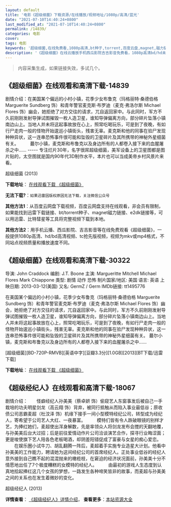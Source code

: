 ```yaml
---
layout: default
title: '电影《超级细菌》下载资源/在线播放/视频地址/1080p/高清/蓝光'
date: "2021-07-10T14:40:24+0800"
last_modified_at: "2021-07-10T14:40:24+0800"
permalink: /14839/
categories: 电影
cover:
tags: 电影
keywords: '超级细菌,在线免费看,1080p高清,bt种子,torrent,百度云盘,magnet,磁力链,迅雷下载资源'
description: '《超级细菌》在线云播放手机西瓜影院吉吉影音免费看，1080p高清bd/hd未删减完整版和tc抢先枪版，mkv/mp4格式，附带bt/torrent种子、magnet/磁力链、百度云盘、网盘资源迅雷下载链接'
---
```


>内容采集生成，如果链接失效，多试几个。


## 《超级细菌》在线观看和高清下载-14839

剧情介绍：在美国某个偏远的小村小镇，花季少女布鲁克（玛格丽特·桑德伯格 Marguerite Sundberg 饰）和青年警官麦克斯·布罗迪（麦克·弗洛尔斯 Michael Flores 饰）幽会，她拒绝了对方交往的请求，兀自返回家中。与此同时，军方不久前刚刚发射导弹试图摧毁一枚人造卫星，谁知导弹偏离方向，部分碎片坠落小镇南边山上。当地人并未将这起事故放在心上，照常吃喝玩乐，可是到了夜晚，有如行尸走肉一般的怪物开始逡巡小镇街头，残害无辜。麦克斯和他的同事在验尸发现种种异状，这一连串恐怖事件很可能和坠毁的卫星碎片及其所携带的神秘外星细菌有关。  　　蕞尔小镇，麦克斯和布鲁克以及身边所有的人都卷入接下来的血腥屠杀之中…… ----- 专注烂片30年，名字很屌超级细菌，美军设备上的卫星图都是图片贴的，太空图就是国内90年代3D制作水平，本片也可以当成美帝乡村风景片来看。


超级细菌 (2013)

**下载地址**： [在线观看下载 《超级细菌》](https://www.btbtdy.me/btdy/dy4989.html) 


**无法下载?**：`如果迅雷因版权原因无法下载，关注微信公众号 `

**其他方法1**：从百度云网盘下载视频，百度云网盘支持在线观看，非会员有限制，如果能找到迅雷下载链接、bt/torrent种子、magnet磁力链接、e2dk链接等，可以用迅雷、比特彗星等工具将完整视频下载到本地。

**其他方法2**：用手机云播、西瓜影院、吉吉影音等在线免费观看《超级细菌》，一般提供1080p高清、hd/bd高清视频、tc抢先版视频，视频为mkv或mp4格式，不同站点视频质量和播放速度不同。


## 《超级细菌》在线观看和高清下载-30322

导演: John Craddock 编剧: J.T. Boone 主演: Margueritte Mitchell Michael Flores Mark Chiappone 类型: 剧情 动作 恐怖 制片国家/地区: 美国 语言: 英语 上映日期: 2013-03-12(美国) 又名: GermZ / Germ IMDb链接: tt1495776

在美国某个偏远的小村小镇，花季少女布鲁克（玛格丽特·桑德伯格 Marguerite Sundberg 饰）和青年警官麦克斯·布罗迪（麦克·弗洛尔斯 Michael Flores 饰）幽会，她拒绝了对方交往的请求，兀自返回家中。与此同时，军方不久前刚刚发射导弹试图摧毁一枚人造卫星，谁知导弹偏离方向，部分碎片坠落小镇南边山上。当地人并未将这起事故放在心上，照常吃喝玩乐，可是到了夜晚，有如行尸走肉一般的怪物开始逡巡小镇街头，残害无辜。麦克斯和他的同事在验尸发现种种异状，这一连串恐怖事件很可能和坠毁的卫星碎片及其所携带的神秘外星细菌有关。 蕞尔小镇，麦克斯和布鲁克以及身边所有的人都卷入接下来的血腥屠杀之中……


[超级细菌][BD-720P-RMVB][英语中字][豆瓣3.3分][1.0GB][2013][BT下载/迅雷下载]

**下载地址**： [在线观看下载 《超级细菌》](https://www.btdx8.com/torrent/germ_2013.html) 


## 《超级经纪人》在线观看和高清下载-18067

剧情介绍：　　怪癖经纪人孙美美（蔡卓妍 饰）偷窥艺人东窗事发后被自己一手栽培的功夫明星剑龙（高云翔 饰）背弃，被同行抵触从而陷入事业最低谷；原收债公司恶霸麦超（杜汶泽 饰）机缘下接手一间小型模特经纪公司，转型成为经纪人，寄希望于公司艺人大红、一夜暴富。  　　模特们皆有令人跌破眼镜的别样才艺，为捧红她们，麦超使出浑身解数，先是率领众人将剑龙发布会搅的天翻地覆，与孙美美后台大过招；后是前往爱情动作片公司洽谈演艺合作，探寻行业晦涩面；更是唆使旗下艺人陪各色老板喝酒，却阴差阳错促成了富豪与女星的痴心爱恋。  　　在娱乐圈小试牛刀、胡乱翻腾一阵后，麦超着手实施专业造星大计划。他看中孙美美的工作能力，聘请她为这间经纪公司的首席经纪人。正处事业低谷的经纪人意外接到自己瞧不起的混混抛来的橄榄枝，在窘迫的经济状况面前，孙美美十分不情愿地出任了7个极度糟糕的女模特的经纪人。  　　由最初的游戏人生态度到认真地拾起捧红这几个女孩的梦想，一路发生各种啼笑皆非的故事，而麦超与孙美美之间的关系也在发生着微妙的变化。


超级经纪人 (2013)

**详情查看**： [《超级经纪人》详情介绍](/movie/18067/)， **查看更多**：[本站资源大全](/movie/t/all/)

